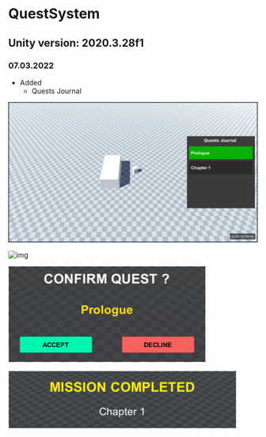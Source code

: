 # QuestSystem
## Unity version: 2020.3.28f1

### 07.03.2022

- Added
  - Quests Journal

![img](https://github.com/paveldrobny/Unity_QuestSystem/blob/main/Journal.png)
<br/>

![img](https://firebasestorage.googleapis.com/v0/b/personal-24c21.appspot.com/o/Projects%2FUnityQuestSystem.png?alt=media&token=ebc61b18-9d36-4681-bc2e-6de39ea9161f)
<br/>

![img](https://github.com/paveldrobny/Unity_QuestSystem/blob/main/ConfirmQuest.png)
<br/>

![img](https://github.com/paveldrobny/Unity_QuestSystem/blob/main/CompletedQuest.png)
